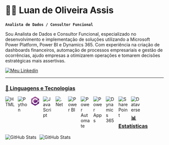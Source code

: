 # 👨‍💻 Luan de Oliveira Assis
**`Analista de Dados / Consultor Funcional `**

Sou Analista de Dados e Consultor Funcional, especializado no desenvolvimento e implementação de soluções utilizando a Microsoft Power Platform, Power BI e Dynamics 365. Com experiência na criação de dashboards financeiros, automação de processos empresariais e gestão de ocorrências, ajudo empresas a otimizarem operações e tomarem decisões estratégicas mais assertivas.

<p align="left">
    <a href="www.linkedin.com/in/luan-de-oliveira-assis">
        <img 
            alt="Meu Linkedin" 
            title="Veja meu Linkedin"
            width="30"  
            src="https://cdn.jsdelivr.net/gh/devicons/devicon@latest/icons/linkedin/linkedin-original.svg"
        />
    
---

### 🤖 Linguagens e Tecnologias

<img 
    align="left" 
    alt="HTML"
    title="HTML" 
    width="30px" 
    style="padding-right: 10px;" 
    src="https://cdn.jsdelivr.net/gh/devicons/devicon@latest/icons/html5/html5-original.svg" 
/><img 
    align="left" 
    alt="Python" 
    title="Python"
    width="30px" 
    style="padding-right: 10px;" 
    src="https://cdn.jsdelivr.net/gh/devicons/devicon@latest/icons/python/python-original.svg" 
/>
<img 
    align="left" 
    alt="C#" 
    title="C#"
    width="30px" 
    style="padding-right: 10px;" 
    src=https://raw.githubusercontent.com/devicons/devicon/master/icons/csharp/csharp-original.svg
/>
<img 
    align="left" 
    alt="JavaScript" 
    title="JavaScript"
    width="30px" 
    style="padding-right: 10px;" 
    src="https://cdn.jsdelivr.net/gh/devicons/devicon@latest/icons/javascript/javascript-original.svg" 
/>
<img 
    align="left" 
    alt=".Net" 
    title=".Net"
    width="30px" 
    style="padding-right: 10px;" 
    src="https://cdn.jsdelivr.net/gh/devicons/devicon@latest/icons/dotnetcore/dotnetcore-original.svg" 
    />
<img 
    align="left" 
    alt="Power BI" 
    title="Power BI"
    width="30px" 
    style="padding-right: 10px;" 
    src="https://img.icons8.com/?size=100&id=Ny0t2MYrJ70p&format=png&color=000000" 
    />
<img 
    align="left" 
    alt="Power Automate" 
    title="Power Automate"
    width="30px" 
    style="padding-right: 10px;" 
    src="https://img.icons8.com/?size=100&id=kTTt25v6Drpd&format=png&color=0000000" 
    />
<img 
    align="left" 
    alt="Power Apps" 
    title="Power Apps"
    width="30px" 
    style="padding-right: 10px;" 
    src="https://img.icons8.com/?size=100&id=OU2ddOKw840K&format=png&color=000000" 
    />
<img 
    align="left" 
    alt="Dynamics 365" 
    title="Dynamics 365"
    width="30px" 
    style="padding-right: 10px;" 
    src="https://img.icons8.com/?size=100&id=YmsY6xkp6wCZ&format=png&color=000000" 
    />
<img 
    align="left" 
    alt="SharePoint" 
    title="SharePoint"
    width="30px" 
    style="padding-right: 10px;" 
    src="https://img.icons8.com/?size=100&id=bVAf0kiXtJhO&format=png&color=000000" 
    />
<img 
    align="left" 
    alt="Dataverse" 
    title="Dataverse"
    width="30px" 
    style="padding-right: 10px;" 
    src="https://www.pngall.com/wp-content/uploads/17/Dataverse-Logo-Digital-Emblem-PNG.png" 
    />
          
<br/>
<br/>

### 📊 Estatísticas

<p>
  <img 
    align="left" 
    alt="GitHub Stats" 
    height="200" 
    style="padding-right: 10px;" 
    src="https://github-readme-stats.vercel.app/api?username=LuandeOliveiraAssis&show_icons=true&theme=tokyonight&include_all_commits=true&locale=pt-br" 
  />

<img 
      align="left" 
      alt="GitHub Stats" 
      height="200" 
      src="https://github-readme-stats.vercel.app/api/top-langs/?username=LuandeOliveiraAssis&theme=tokyonight&layout=compact&custom_title=Tecnologias&langs_count=9" 
  />

</p>
